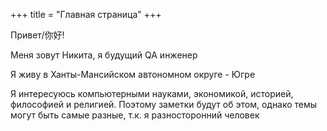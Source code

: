 +++
title = "Главная страница"
+++

Привет/你好!

Меня зовут Никита, я будущий QA инженер

Я живу в Ханты-Мансийском автономном округе - Югре

Я интересуюсь компьютерными науками, экономикой, историей, философией и религией. Поэтому заметки будут об этом, однако темы могут быть самые разные, т.к. я разносторонний человек
